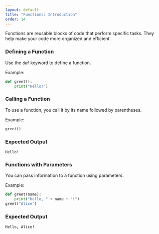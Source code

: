 ```yaml
---
layout: default
title: "Functions: Introduction"
order: 14
---
```


Functions are reusable blocks of code that perform specific tasks. They help make your code more organized and efficient.

### Defining a Function

Use the `def` keyword to define a function.

Example:

```python
def greet():
    print("Hello!")
```

### Calling a Function

To use a function, you call it by its name followed by parentheses.

Example:

```python
greet()
```

### Expected Output

```plaintext
Hello!
```

### Functions with Parameters

You can pass information to a function using parameters.

Example:

```python
def greet(name):
    print("Hello, " + name + "!")
greet("Alice")
```

### Expected Output

```plaintext
Hello, Alice!
```